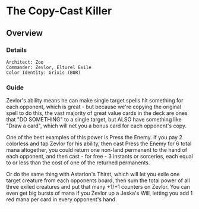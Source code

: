 # The Copy-Cast Killer
## Overview
### Details
```
Architect: Zoo
Commander: Zevlor, Elturel Exile
Color Identity: Grixis (BUR)
```

### Guide
Zevlor's ability means he can make single target spells hit something for each opponent, which is great - but because we're copying the original spell to do this, the vast majority of great value cards in the deck are ones that "DO SOMETHING" to a single target, but ALSO have something like "Draw a card", which will net you a bonus card for each opponent's copy.

One of the best examples of this power is Press the Enemy. If you pay 2 colorless and tap Zevlor for his ability, then cast Press the Enemy for 6 total mana altogether, you could return one non-land permanent to the hand of each opponent, and then cast - for free - 3 instants or sorceries, each equal to or less than the cost of one of the returned permanents.

Or do the same thing with Astarion's Thirst, which will let you exile one target creature from each opponents board, then sum the total power of all three exiled creatures and put that many +1/+1 counters on Zevlor. You can even get big bursts of mana if you Zevlor up a Jeska's Will, letting you add 1 red mana per card in every opponent's hand.